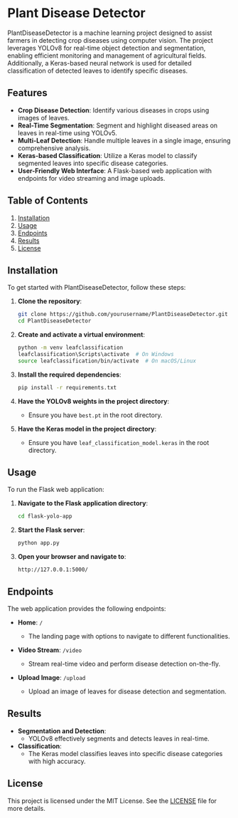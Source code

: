 # Plant Disease Detector

PlantDiseaseDetector is a machine learning project designed to assist farmers in detecting crop diseases using computer vision. The project leverages YOLOv8 for real-time object detection and segmentation, enabling efficient monitoring and management of agricultural fields. Additionally, a Keras-based neural network is used for detailed classification of detected leaves to identify specific diseases.

## Features

- **Crop Disease Detection**: Identify various diseases in crops using images of leaves.
- **Real-Time Segmentation**: Segment and highlight diseased areas on leaves in real-time using YOLOv5.
- **Multi-Leaf Detection**: Handle multiple leaves in a single image, ensuring comprehensive analysis.
- **Keras-based Classification**: Utilize a Keras model to classify segmented leaves into specific disease categories.
- **User-Friendly Web Interface**: A Flask-based web application with endpoints for video streaming and image uploads.

## Table of Contents

1. [Installation](#installation)
2. [Usage](#usage)
3. [Endpoints](#endpoints)
4. [Results](#results)
5. [License](#license)

## Installation

To get started with PlantDiseaseDetector, follow these steps:

1. **Clone the repository**:
    ```bash
    git clone https://github.com/yourusername/PlantDiseaseDetector.git
    cd PlantDiseaseDetector
    ```

2. **Create and activate a virtual environment**:
    ```bash
    python -m venv leafclassification
    leafclassification\Scripts\activate  # On Windows
    source leafclassification/bin/activate  # On macOS/Linux
    ```

3. **Install the required dependencies**:
    ```bash
    pip install -r requirements.txt
    ```

4. **Have the YOLOv8 weights in the project directory**:
    - Ensure you have `best.pt` in the root directory.

5. **Have the Keras model in the project directory**:
    - Ensure you have `leaf_classification_model.keras` in the root directory.

## Usage

To run the Flask web application:

1. **Navigate to the Flask application directory**:
    ```bash
    cd flask-yolo-app
    ```

2. **Start the Flask server**:
    ```bash
    python app.py
    ```

3. **Open your browser and navigate to**:
    ```
    http://127.0.0.1:5000/
    ```

## Endpoints

The web application provides the following endpoints:

- **Home**: `/`
  - The landing page with options to navigate to different functionalities.
  
- **Video Stream**: `/video`
  - Stream real-time video and perform disease detection on-the-fly.
  
- **Upload Image**: `/upload`
  - Upload an image of leaves for disease detection and segmentation.

## Results

- **Segmentation and Detection**:
  - YOLOv8 effectively segments and detects leaves in real-time.
- **Classification**:
  - The Keras model classifies leaves into specific disease categories with high accuracy.


## License

This project is licensed under the MIT License. See the [LICENSE](LICENSE) file for more details.
